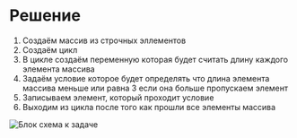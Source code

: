 # Решение
1. Создаём массив из строчных эллементов
2. Создаём цикл
3. В цикле создаём переменную которая будет считать длину каждого элемента массива
4. Задаём условие которое будет определять что длина элемента массива меньше или равна 3 если она больше пропускаем элемент
5. Записываем элемент, который проходит условие
6. Выходим из цикла после того как прошли все элементы массива 

![Блок схема к задаче](C:\Users\Админ\DZ-profession\DZ-PRofession(block-shem).png)